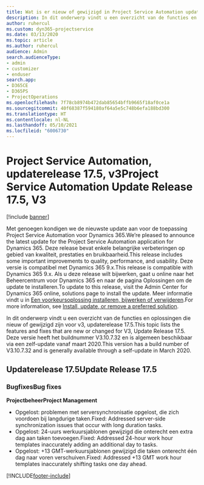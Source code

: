 ```yaml
---
title: Wat is er nieuw of gewijzigd in Project Service Automation updaterelease 17.5, Hotfix, v3
description: In dit onderwerp vindt u een overzicht van de functies en oplossingen die beschikbaar zijn voor Project Service Automation updaterelease 17.5, v3.
author: ruhercul
ms.custom: dyn365-projectservice
ms.date: 03/13/2020
ms.topic: article
ms.author: ruhercul
audience: Admin
search.audienceType:
- admin
- customizer
- enduser
search.app:
- D365CE
- D365PS
- ProjectOperations
ms.openlocfilehash: 7f78cb8974b472dab85654bffb9665f18af0ce1a
ms.sourcegitcommit: 40f68387f594180af64a5e5c748b6efa188bd300
ms.translationtype: HT
ms.contentlocale: nl-NL
ms.lasthandoff: 05/10/2021
ms.locfileid: "6006730"
---
```

# <a name="project-service-automation-update-release-175-v3"></a><span data-ttu-id="8e8bf-103">Project Service Automation, updaterelease 17.5, v3</span><span class="sxs-lookup"><span data-stu-id="8e8bf-103">Project Service Automation Update Release 17.5, V3</span></span>

[!include [banner](../includes/psa-now-project-operations.md)]

<span data-ttu-id="8e8bf-104">Met genoegen kondigen we de nieuwste update aan voor de toepassing Project Service Automation voor Dynamics 365.</span><span class="sxs-lookup"><span data-stu-id="8e8bf-104">We’re pleased to announce the latest update for the Project Service Automation application for Dynamics 365.</span></span> <span data-ttu-id="8e8bf-105">Deze release bevat enkele belangrijke verbeteringen op gebied van kwaliteit, prestaties en bruikbaarheid.</span><span class="sxs-lookup"><span data-stu-id="8e8bf-105">This release includes some important improvements to quality, performance, and usability.</span></span>  <span data-ttu-id="8e8bf-106">Deze versie is compatibel met Dynamics 365 9.x.</span><span class="sxs-lookup"><span data-stu-id="8e8bf-106">This release is compatible with Dynamics 365 9.x.</span></span> <span data-ttu-id="8e8bf-107">Als u deze release wilt bijwerken, gaat u online naar het Beheercentrum voor Dynamics 365 en naar de pagina Oplossingen om de update te installeren.</span><span class="sxs-lookup"><span data-stu-id="8e8bf-107">To update to this release, visit the Admin Center for Dynamics 365 online, solutions page to install the update.</span></span> <span data-ttu-id="8e8bf-108">Meer informatie vindt u in [Een voorkeursoplossing installeren, bijwerken of verwijderen](/power-platform/admin/install-remove-preferred-solution).</span><span class="sxs-lookup"><span data-stu-id="8e8bf-108">For more information, see [Install, update, or remove a preferred solution](/power-platform/admin/install-remove-preferred-solution).</span></span>

<span data-ttu-id="8e8bf-109">In dit onderwerp vindt u een overzicht van de functies en oplossingen die nieuw of gewijzigd zijn voor v3, updaterelease 17.5.</span><span class="sxs-lookup"><span data-stu-id="8e8bf-109">This topic lists the features and fixes that are new or changed for V3, Update Release 17.5.</span></span> <span data-ttu-id="8e8bf-110">Deze versie heeft het buildnummer V3.10.7.32 en is algemeen beschikbaar via een zelf-update vanaf maart 2020.</span><span class="sxs-lookup"><span data-stu-id="8e8bf-110">This version has a build number of V3.10.7.32 and is generally available through a self-update in March 2020.</span></span>


## <a name="update-release-175"></a><span data-ttu-id="8e8bf-111">Updaterelease 17.5</span><span class="sxs-lookup"><span data-stu-id="8e8bf-111">Update Release 17.5</span></span>

### <a name="bug-fixes"></a><span data-ttu-id="8e8bf-112">Bugfixes</span><span class="sxs-lookup"><span data-stu-id="8e8bf-112">Bug fixes</span></span>


<span data-ttu-id="8e8bf-113">**Projectbeheer**</span><span class="sxs-lookup"><span data-stu-id="8e8bf-113">**Project Management**</span></span>

- <span data-ttu-id="8e8bf-114">Opgelost: problemen met serversynchronisatie opgelost, die zich voordoen bij langdurige taken.</span><span class="sxs-lookup"><span data-stu-id="8e8bf-114">Fixed: Addressed server-side synchronization issues that occur with long duration tasks.</span></span>
- <span data-ttu-id="8e8bf-115">Opgelost: 24-uurs werkuursjablonen gewijzigd die onterecht een extra dag aan taken toevoegen.</span><span class="sxs-lookup"><span data-stu-id="8e8bf-115">Fixed: Addressed 24-hour work hour templates inaccurately adding an additional day to tasks.</span></span>
- <span data-ttu-id="8e8bf-116">Opgelost: +13 GMT-werkuursjablonen gewijzigd die taken onterecht één dag naar voren verschuiven.</span><span class="sxs-lookup"><span data-stu-id="8e8bf-116">Fixed: Addressed +13 GMT work hour templates inaccurately shifting tasks one day ahead.</span></span>



[!INCLUDE[footer-include](../includes/footer-banner.md)]